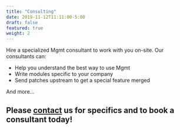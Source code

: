 ```yaml
---
title: "Consulting"
date: 2019-11-12T11:11:00-5:00
draft: false
featured: true
weight: 2
---
```


Hire a specialized Mgmt consultant to work with you on-site. Our consultants
can:

- Help you understand the best way to use Mgmt
- Write modules specific to your company
- Send patches upstream to get a special feature merged

And more...

## Please [contact](/contact/) us for specifics and to book a consultant today!
